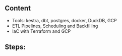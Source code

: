 ## Content
- Tools: kestra, dbt, postgres, docker, DuckDB, GCP
- ETL Pipelines, Scheduling and Backfilling
- IaC with Terraform and GCP

## Steps:
